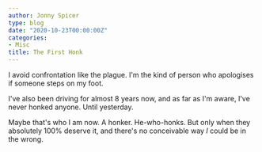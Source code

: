```yaml
---
author: Jonny Spicer
type: blog
date: "2020-10-23T00:00:00Z"
categories:
- Misc
title: The First Honk
---
```

I avoid confrontation like the plague. I'm the kind of person who apologises if someone steps on my foot.

I've also been driving for almost 8 years now, and as far as I'm aware, I've never honked anyone. Until yesterday.

Maybe that's who I am now. A honker. He-who-honks. But only when they absolutely 100% deserve it, and there's no conceivable way *I* could be in the wrong.
